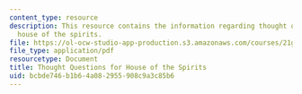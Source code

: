 ```yaml
---
content_type: resource
description: This resource contains the information regarding thought questions for
  house of the spirits.
file: https://ol-ocw-studio-app-production.s3.amazonaws.com/courses/21g-022j-international-womens-voices-spring-2004/bcbde746b1b64a082955908c9a3c85b6_MIT21G_022JS04_forhou1.pdf
file_type: application/pdf
resourcetype: Document
title: Thought Questions for House of the Spirits
uid: bcbde746-b1b6-4a08-2955-908c9a3c85b6
---
```

